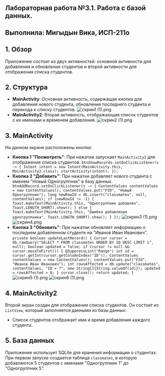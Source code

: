 ## Лабораторная работа №3.1. Работа с базой данных.
## Выполнила: Мигыдын Вика, ИСП-211о

## 1. Обзор
Приложение состоит из двух активностей: основной активности для добавления и обновления студентов и второй активности для отображения списка студентов.

## 2. Структура
- **MainActivity**: Основная активность, содержащая кнопки для добавления нового студента, обновления последнего студента и перехода к списку студентов.
![скрин1 (1).png](..%2F..%2F..%2F..%2F..%2F..%2FDownloads%2F%F1%EA%F0%E8%ED1%20%281%29.png)
- **MainActivity2**: Вторая активность, отображающая список студентов с их именами и временем добавления.
![скрин2 (1).png](..%2F..%2F..%2F..%2F..%2F..%2FDownloads%2F%F1%EA%F0%E8%ED2%20%281%29.png)
## 3. MainActivity
На данном экране расположены кнопки:
- **Кнопка 1 "Посмотреть"**: При нажатии запускает `MainActivity2` для отображения списка студентов.
`btnShowRecords.setOnClickListener(v -> {
  Intent intent = new Intent(MainActivity.this, MainActivity2.class);
  startActivity(intent);
  });`
- **Кнопка 2 "Добавить"**: При нажатии добавляет нового студента с именем "Новый Одногруппник" в базу данных.
` btnAddRecord.setOnClickListener(v -> {
  ContentValues contentValues = new ContentValues();
  contentValues.put("FIO", "Новый Одногруппник");
  long newRowId = db.insert("classmates", null, contentValues);
  if (newRowId != -1) {
  Toast.makeText(MainActivity.this, "Одногруппник добавлен", Toast.LENGTH_SHORT).show();
  } else {
  Toast.makeText(MainActivity.this, "Ошибка добавления одногруппника", Toast.LENGTH_SHORT).show();
  }
  });`
![скрин3 (1).png](..%2F..%2F..%2F..%2F..%2F..%2FDownloads%2F%F1%EA%F0%E8%ED3%20%281%29.png)
![скрин4.png](..%2F..%2F..%2F..%2F..%2F..%2FDownloads%2F%F1%EA%F0%E8%ED4.png)
- **Кнопка 3 "Обновить"**: При нажатии обновляет информацию о последнем добавленном студенте на "Иванов Иван Иванович".
`private boolean updateLastRecord() {
  Cursor cursor = db.rawQuery("SELECT * FROM classmates ORDER BY ID DESC LIMIT 1", null);
  boolean updated = false;
  if (cursor != null && cursor.moveToFirst()) {
  @SuppressLint("Range") int id = cursor.getInt(cursor.getColumnIndex("ID"));
  ContentValues contentValues = new ContentValues();
  contentValues.put("FIO", "Иванов Иван Иванович");
  int rowsAffected = db.update("classmates", contentValues, "ID = ?", new String[]{String.valueOf(id)});
  updated = rowsAffected > 0;
  }
  cursor.close();
  return updated;
  }`
![скрин5 (1).png](..%2F..%2F..%2F..%2F..%2F..%2FDownloads%2F%F1%EA%F0%E8%ED5%20%281%29.png)
![скрин6 (1).png](..%2F..%2F..%2F..%2F..%2F..%2FDownloads%2F%F1%EA%F0%E8%ED6%20%281%29.png)
## 4. MainActivity2
Второй экран создан для отображения списка студентов. Он состоит из `ListView`, который заполняется данными из базы данных:
- Список студентов отображает имя и время добавления каждого студента.
## 5. База данных
Приложение использует SQLite для хранения информации о студентах. При первом запуске создается таблица `classmates`, в которую добавляются 5 студентов с именами "Одногруппник 1" до "Одногруппник 5".